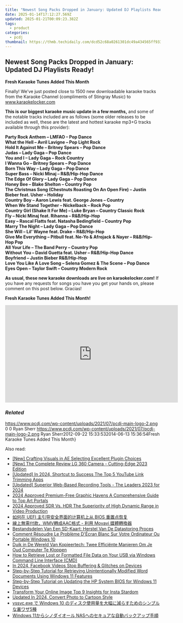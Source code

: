 ```yaml
---
title: "Newest Song Packs Dropped in January: Updated DJ Playlists Ready!"
date: 2025-01-14T17:12:27.569Z
updated: 2025-01-21T00:09:23.382Z
tags:
  - product
categories:
  - pcdj
thumbnail: https://thmb.techidaily.com/dcd52c68a0261301dc49a434565ff933798115ab3a2be4caf338af3c874b626b.jpg
---
```


## Newest Song Packs Dropped in January: Updated DJ Playlists Ready!

**Fresh Karaoke Tunes Added This Month**

Finally! We’ve just posted close to 1500 new downloadable karaoke tracks from the Karaoke Channel (compliments of Stingray Music) to www.karaokelocker.com

**This is our biggest karaoke music update in a few months,** and some of the notable tracks included are as follows (some older releases to be included as well, these are the latest and hottest karaoke mp3+G tracks available through this provider):

**Party Rock Anthem – LMFAO – Pop Dance**  
 **What the Hell – Avril Lavigne – Pop Light Rock**  
 **Hold It Against Me – Britney Spears – Pop Dance**  
 **Judas – Lady Gaga – Pop Dance**  
 **You and I – Lady Gaga – Rock Country**  
 **I Wanna Go – Britney Spears – Pop Dance**  
 **Born This Way – Lady Gaga – Pop Dance**  
 **Super Bass – Nicki Minaj – R&B/Hip-Hop Dance**  
 **The Edge Of Glory – Lady Gaga – Pop Dance**  
 **Honey Bee – Blake Shelton – Country Pop**  
 **The Christmas Song (Chestnuts Roasting On An Open Fire) – Justin Bieber feat. Usher – Holiday**  
 **Country Boy – Aaron Lewis feat. George Jones – Country**  
 **When We Stand Together – Nickelback – Rock Pop**  
 **Country Girl (Shake It For Me) – Luke Bryan – Country Classic Rock**  
 **Fly – Nicki Minaj feat. Rihanna – R&B/Hip-Hop**  
 **Easy – Rascal Flatts feat. Natasha Bedingfield – Country Pop**  
 **Marry The Night – Lady Gaga – Pop Dance**  
 **She Will – Lil’ Wayne feat. Drake – R&B/Hip-Hop**  
 **Give Me Everything – Pitbull feat. Ne-Yo & Afrojack & Nayer – R&B/Hip-Hop Pop**  
 **All Your Life – The Band Perry – Country Pop**  
 **Without You – David Guetta feat. Usher – R&B/Hip-Hop Dance**  
 **Boyfriend – Justin Bieber R&B/Hip-Hop**  
 **Love You Like A Love Song – Selena Gomez & The Scene – Pop Dance**  
 **Eyes Open – Taylor Swift – Country Modern Rock**

**As usual, these new karaoke downloads are live on karaokelocker.com!** If you have any requests for songs you have you get your hands on, please comment on this post below. Gracias!

**Fresh Karaoke Tunes Added This Month!**

<!-- affiliate ads begin -->
<iframe width="560" height="315" src="https://www.youtube.com/embed/nWu29cqFjZA?si=TNZyCbPq68PQ0JIb" title="YouTube video player" frameborder="0" allow="accelerometer; autoplay; clipboard-write; encrypted-media; gyroscope; picture-in-picture; web-share" referrerpolicy="strict-origin-when-cross-origin" allowfullscreen></iframe>
<!-- affiliate ads end -->

### _Related_

https://www.pcdj.com/wp-content/uploads/2021/07/pcdj-main-logo-2.png 0 0 Ryan Sherr https://www.pcdj.com/wp-content/uploads/2021/07/pcdj-main-logo-2.png Ryan Sherr2012-09-22 15:33:532014-06-13 15:36:54Fresh Karaoke Tunes Added This Month}

<ins class="adsbygoogle"
     style="display:block"
     data-ad-format="autorelaxed"
     data-ad-client="ca-pub-7571918770474297"
     data-ad-slot="1223367746"></ins>

<ins class="adsbygoogle"
     style="display:block"
     data-ad-client="ca-pub-7571918770474297"
     data-ad-slot="8358498916"
     data-ad-format="auto"
     data-full-width-responsive="true"></ins>

<span class="atpl-alsoreadstyle">Also read:</span>
<div><ul>
<li><a href="https://extra-resources.techidaily.com/new-crafting-visuals-in-ae-selecting-excellent-plugin-choices/"><u>[New] Crafting Visuals in AE Selecting Excellent Plugin Choices</u></a></li>
<li><a href="https://fox-boxes.techidaily.com/new-the-complete-review-lg-360-camera-cutting-edge-2023-edition/"><u>[New] The Complete Review LG 360 Camera - Cutting-Edge 2023 Edition</u></a></li>
<li><a href="https://youtube-zero.techidaily.com/ed-in-2024-shortcut-to-success-the-top-5-youtube-link-trimming-apps/"><u>[Updated] In 2024, Shortcut to Success The Top 5 YouTube Link Trimming Apps</u></a></li>
<li><a href="https://remote-screen-capture.techidaily.com/updated-superior-web-based-recording-tools-the-leaders-2023-for-2024/"><u>[Updated] Superior Web-Based Recording Tools - The Leaders 2023 for 2024</u></a></li>
<li><a href="https://fox-http.techidaily.com/2024-approved-premium-free-graphic-havens-a-comprehensive-guide-to-top-art-portals/"><u>2024 Approved Premium-Free Graphic Havens A Comprehensive Guide to Top Art Portals</u></a></li>
<li><a href="https://extra-approaches.techidaily.com/2024-approved-sdr-vs-hdr-the-superiority-of-high-dynamic-range-in-video-production/"><u>2024 Approved SDR Vs. HDR The Superiority of High Dynamic Range in Video Production</u></a></li>
<li><a href="https://win-updates.techidaily.com/uefi-bios/"><u>如何在 UEFI 主引导安全界面的计算机上从 BIOS 重置点恢复</u></a></li>
<li><a href="https://technical-tips.techidaily.com/wmvaac-movavi/"><u>線上無需付款，WMV轉成AAC格式 - 利用 Movavi 媒體轉換器</u></a></li>
<li><a href="https://win-updates.techidaily.com/bestandsdelen-van-een-sd-kaart-herstel-van-de-datastoring-proces/"><u>Bestandsdelen Van Een SD-Kaart: Herstel Van De Datastoring Proces</u></a></li>
<li><a href="https://win-updates.techidaily.com/comment-resoudre-le-probleme-decran-blanc-sur-votre-ordinateur-ou-portable-windows-10/"><u>Comment Résoudre Le Problème D'Écran Blanc Sur Votre Ordinateur Ou Portable Windows 10</u></a></li>
<li><a href="https://win-updates.techidaily.com/duik-in-de-wereld-van-kopieertech-twee-efficiente-manieren-om-je-oud-computer-te-kloppen/"><u>Duik in De Wereld Van Kopieertech: Twee Efficiënte Manieren Om Je Oud Computer Te Kloppen</u></a></li>
<li><a href="https://win-updates.techidaily.com/how-to-retrieve-lost-or-formatted-file-data-on-your-usb-via-windows-command-line-interface-cmd/"><u>How to Retrieve Lost or Formatted File Data on Your USB via Windows Command Line Interface (CMD)</u></a></li>
<li><a href="https://facebook-clips.techidaily.com/in-2024-facebook-videos-stop-buffering-and-glitches-on-devices/"><u>In 2024, Facebook Videos Stop Buffering & Glitches on Devices</u></a></li>
<li><a href="https://win-updates.techidaily.com/step-by-step-tutorial-for-retrieving-unintentionally-modified-word-documents-using-windows-11-features/"><u>Step-by-Step Tutorial for Retrieving Unintentionally Modified Word Documents Using Windows 11 Features</u></a></li>
<li><a href="https://win-updates.techidaily.com/step-by-step-tutorial-on-updating-the-hp-system-bios-for-windows-11-devices/"><u>Step-by-Step Tutorial on Updating the HP System BIOS for Windows 11 Devices</u></a></li>
<li><a href="https://extra-tips.techidaily.com/transform-your-online-image-top-9-insights-for-insta-stardom/"><u>Transform Your Online Image Top 9 Insights for Insta Stardom</u></a></li>
<li><a href="https://video-creation-software.techidaily.com/updated-in-2024-convert-photo-to-cartoon-style/"><u>Updated In 2024, Convert Photo to Cartoon Style</u></a></li>
<li><a href="https://win-updates.techidaily.com/vssvcexe-windows-10-5/"><u>vssvc.exe で Windows 10 のディスク使用量を大幅に減らすためのシンプルな裏ワザ5種</u></a></li>
<li><a href="https://win-updates.techidaily.com/windows-11-nas/"><u>Windows 11からシノダイオール NASへのセキュアな自動バックアップ手順</u></a></li>
</ul></div>


